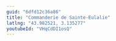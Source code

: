 ```yaml
---
guid: "6dfd12c36a86"
title: "Commanderie de Sainte-Eulalie"
latlng: "43.982521, 3.135277"
youtubeId: "VHqCdDI1osQ" 
---
```

